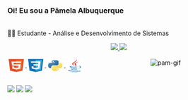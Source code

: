 ### Oi! Eu sou a Pâmela Albuquerque

<br> 👩‍🎓 Estudante - Análise e Desenvolvimento de Sistemas


<div align="center">
  <a href="https://github.com/Pamt-o">
  <img height="150em" src="https://github-readme-stats.vercel.app/api?username=Pamt-o&show_icons=true&theme=dracula&include_all_commits=true&count_private=true"/>
  <img height="150em" src="https://github-readme-stats.vercel.app/api/top-langs/?username=Pamt-o&layout=compact&langs_count=7&theme=dracula"/>
</div>
  
<div style="display: inline_block"><br>
  <img align="center" alt="Pam-HTML" height="30" width="40" src="https://raw.githubusercontent.com/devicons/devicon/master/icons/html5/html5-original.svg">
  <img align="center" alt="Pam-CSS" height="30" width="40" src="https://raw.githubusercontent.com/devicons/devicon/master/icons/css3/css3-original.svg">
  <img align="center" alt="Pam-Python" height="30" width="40" src="https://raw.githubusercontent.com/devicons/devicon/master/icons/python/python-original.svg">
  <img align="center" alt="Pam-Java" height="30" width="40" src="https://raw.githubusercontent.com/devicons/devicon/master/icons/java/java-original.svg">
  <img align="right" alt="pam-gif" height="180" style="border-radius:px" 
  <img src="https://i.picasion.com/pic91/23c08e878d16c873fe08a1b9bcbeb827.gif" width="180" height="180" border="0"/>
</div>
  
 ##
  
<div> 
  <a href="https://www.facebook.com/pamela.albuquerque.754" target="_blank"><img src="https://img.shields.io/badge/Facebook-1877F2?style=for-the-badge&logo=facebook&logoColor=white" target="_blank"></a>
  <a href = "https://www.instagram.com/pamela_alb_neves/"><img src="https://img.shields.io/badge/Instagram-E4405F?style=for-the-badge&logo=instagram&logoColor=white" target="_blank"></a>
  <a href="https://www.linkedin.com/in/p%C3%A2mela-albuquerque-7a0b2b31/" target="_blank"><img src="https://img.shields.io/badge/LinkedIn-0077B5?style=for-the-badge&logo=linkedin&logoColor=white"></a> 
 
</div>
